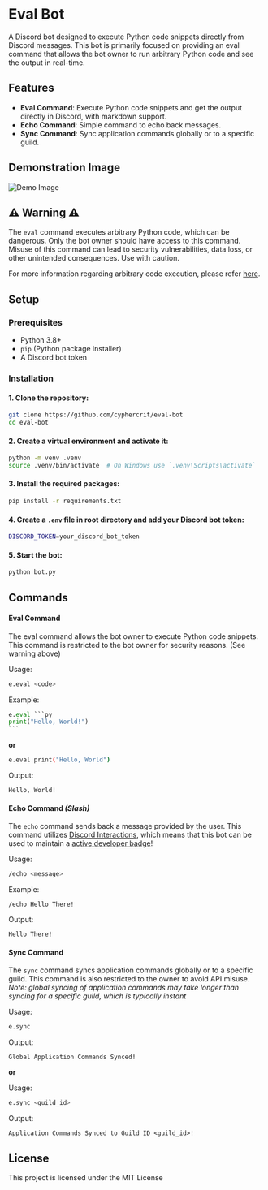 # Eval Bot

A Discord bot designed to execute Python code snippets directly from Discord messages. This bot is primarily focused on providing an eval command that allows the bot owner to run arbitrary Python code and see the output in real-time.

## Features
- **Eval Command**: Execute Python code snippets and get the output directly in Discord, with markdown support.
- **Echo Command**: Simple command to echo back messages.
- **Sync Command**: Sync application commands globally or to a specific guild.

## Demonstration Image

![Demo Image](https://i.imgur.com/DV08NnQ.png)

## :warning: Warning :warning:

The `eval` command executes arbitrary Python code, which can be dangerous. Only the bot owner should have access to this command. Misuse of this command can lead to security vulnerabilities, data loss, or other unintended consequences. Use with caution.

For more information regarding arbitrary code execution, please refer [here](https://www.geeksforgeeks.org/what-is-arbitrary-code-execution/).

## Setup

### Prerequisites

- Python 3.8+
- `pip` (Python package installer)
- A Discord bot token

### Installation

#### 1. Clone the repository:
```sh
git clone https://github.com/cyphercrit/eval-bot
cd eval-bot
```

#### 2. Create a virtual environment and activate it:
```sh
python -m venv .venv
source .venv/bin/activate  # On Windows use `.venv\Scripts\activate`
```

#### 3. Install the required packages:
```sh
pip install -r requirements.txt
```

#### 4. Create a `.env` file in root directory and add your Discord bot token:
```sh
DISCORD_TOKEN=your_discord_bot_token
```

#### 5. Start the bot:
```sh
python bot.py
```

## Commands

#### Eval Command
The eval command allows the bot owner to execute Python code snippets. This command is restricted to the bot owner for security reasons. (See warning above)

Usage:
```sh
e.eval <code>
```
Example:
````py
e.eval ```py
print("Hello, World!")
```
````
**or**
```sh
e.eval print("Hello, World")
```
Output:
```
Hello, World!
```

#### Echo Command _(Slash)_
The `echo` command sends back a message provided by the user. This command utilizes [Discord Interactions](https://discord.com/developers/docs/interactions/receiving-and-responding), which means that this bot can be used to maintain a [active developer badge](https://support-dev.discord.com/hc/en-us/articles/10113997751447-Active-Developer-Badge)!

Usage:
```sh
/echo <message>
```

Example:
```
/echo Hello There!
```
Output:
```
Hello There!
```

#### Sync Command
The `sync` command syncs application commands globally or to a specific guild. This command is also restricted to the owner to avoid API misuse. _Note: global syncing of application commands may take longer than syncing for a specific guild, which is typically instant_

Usage:
```sh
e.sync
```
Output:
```
Global Application Commands Synced!
```
**or**

Usage:
```sh
e.sync <guild_id>
```
Output:
```
Application Commands Synced to Guild ID <guild_id>!
```
## License
This project is licensed under the MIT License
